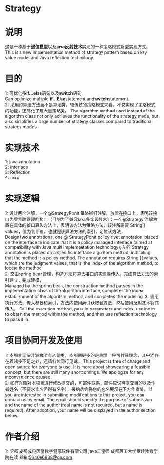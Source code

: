 # Strategy
# 说明
这是一种基于**键值模型**以及**java反射技术**实现的一种策略模式新型实现方式。
This is a new implementation method of strategy pattern based on key value model and Java reflection technology.  
# 目的
1: 可优化多**if...else**语句以及**switch**语句,  
Can optimize multiple **if...Else**statement and**switch**statement.  
2: 采用的算法方法而不是算法类，较传统的策略模式来看，不仅实现了策略模式的功能，还简化了超大量策略类。
The algorithm method used instead of the algorithm class not only achieves the functionality of the strategy mode, but also simplifies a large number of strategy classes compared to traditional strategy modes.  
# 实现技术
1: java annotation  
2: interface  
3: Reflection  
4: map  
# 实现逻辑
1: 设计两个注解，一个@StrategyPonit 策略铆钉注解，放置在接口上，表明该接口为受策略管理的接口（目的为了兼容java多实现技术）；一个@Strategy 注解放置在具体的接口算法方法上，表明该方法为策略方法，该注解需要 String[] values，值为判断值，也就是该算法方法的索引，定位该方法，  
Design two annotations, one @ StrategyPonit policy rivet annotation, placed on the interface to indicate that it is a policy managed interface (aimed at compatibility with Java multi implementation technology); A @ Strategy annotation is placed on a specific interface algorithm method, indicating that the method is a policy method. The annotation requires String [] values, which are the judgment values, that is, the index of the algorithm method, to locate the method.  
2: 交由spring bean管理，构造方法将算法接口的实现类传入，完成算法方法的索引建立，完成建模，  
Managed by the spring bean, the construction method passes in the implementation class of the algorithm interface, completes the index establishment of the algorithm method, and completes the modeling.
3: 调用执行方法，传入参数和索引，方法内使用索引获取到方法，然后使用反射技术将其传入。
Call the execution method, pass in parameters and index, use index to obtain the method within the method, and then use reflection technology to pass it in.  
# 项目协同开发及使用
1: 本项目无偿开源给所有人使用，本项目更多的是展示一种可行性理念，其中还存在着诸多不足之处，还请各位同行见谅， 
This project is free of charge and open source for everyone to use. It is more about showcasing a feasible concept, but there are still many shortcomings. We apologize for any inconvenience caused.  
2: 如有兴趣对本项目进行修改提交的，可邮件联系，邮件应说明提交目的以及作者姓名（不要求实名但得有名字），采纳后会将您的姓名展示在下方作者处。 
If you are interested in submitting modifications to this project, you can contact us by email. The email should specify the purpose of submission and the name of the author (real name is not required, but a name is required). After adoption, your name will be displayed in the author section below.  
# 作者介绍
1: *李阳* 成都成电医星数字健康软件有限公司 java工程师     成都理工大学继续教育学院在读  邮箱:564066938@qq.com  


